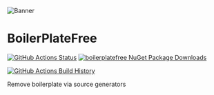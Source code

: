 ![Banner](Images/Banner.png)

# BoilerPlateFree

[![GitHub Actions Status](https://github.com/GeeWee/boilerplatefree/workflows/Build/badge.svg?branch=main)](https://github.com/GeeWee/boilerplatefree/actions) [![boilerplatefree NuGet Package Downloads](https://img.shields.io/nuget/dt/boilerplatefree)](https://www.nuget.org/packages/boilerplatefree)

[![GitHub Actions Build History](https://buildstats.info/github/chart/GeeWee/boilerplatefree?branch=main&includeBuildsFromPullRequest=false)](https://github.com/GeeWee/boilerplatefree/actions)


Remove boilerplate via source generators
